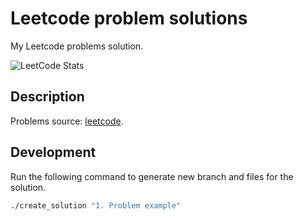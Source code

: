 # Leetcode problem solutions

My Leetcode problems solution.

![LeetCode Stats](https://leetcard.jacoblin.cool/DevCrusader?theme=dark)

## Description

Problems source: [leetcode](https://leetcode.com/).

## Development

Run the following command to generate new branch and files for the solution.

```bash
./create_solution "1. Problem example"
```
